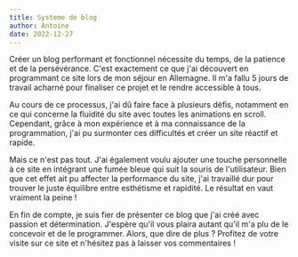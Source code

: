 ```yaml
---
title: Systeme de blog
author: Antoine
date: 2022-12-27
---
```


Créer un blog performant et fonctionnel nécessite du temps, de la patience et de la persévérance. C'est exactement ce que j'ai découvert en programmant ce site lors de mon séjour en Allemagne. Il m'a fallu 5 jours de travail acharné pour finaliser ce projet et le rendre accessible à tous.

Au cours de ce processus, j'ai dû faire face à plusieurs défis, notamment en ce qui concerne la fluidité du site avec toutes les animations en scroll. Cependant, grâce à mon expérience et à ma connaissance de la programmation, j'ai pu surmonter ces difficultés et créer un site réactif et rapide.

Mais ce n'est pas tout. J'ai également voulu ajouter une touche personnelle à ce site en intégrant une fumée bleue qui suit la souris de l'utilisateur. Bien que cet effet ait pu affecter la performance du site, j'ai travaillé dur pour trouver le juste équilibre entre esthétisme et rapidité. Le résultat en vaut vraiment la peine !

En fin de compte, je suis fier de présenter ce blog que j'ai créé avec passion et détermination. J'espère qu'il vous plaira autant qu'il m'a plu de le concevoir et de le programmer. Alors, que dire de plus ? Profitez de votre visite sur ce site et n'hésitez pas à laisser vos commentaires !
